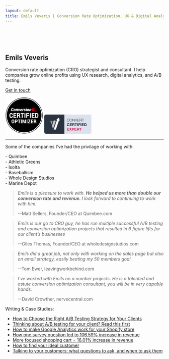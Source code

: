 ```yaml
---
layout: default
title: Emils Veveris | Conversion Rate Optimization, UX & Digital Analytics
---
```

<br>
<br>
<br>

## Emils Veveris ##

Conversion rate optimization (CRO) strategist and consultant. I help companies grow online profits using UX research, digital analytics, and A/B testing.

[Get in touch](mailto:emils.veveris@gmail.com)

<img src="/images/colored_cxl_certificate.png" width="120">  <img src="/images/convert-certified-expert.png" width="150">

---

Some of the companies I’ve had the privilage of working with:

<div class="grid-container">
  <div class="grid-item"> - Quimbee </div>
  <div class="grid-item"> - Athletic Greens</div>
  <div class="grid-item"> - Isolta</div>
  <div class="grid-item"> - Baseballism</div>
  <div class="grid-item"> - Whole Design Studios </div>
  <div class="grid-item"> - Marine Depot</div>
</div>


>*Emils is a pleasure to work with. <b> He helped us more than double our conversion rate and revenue. </b> I look forward to continuing to work with him.*
>
> --Matt Sellers, Founder/CEO at Quimbee.com

>*Emils is our go to CRO guy, he has run multiple successful A/B testing and conversion optimization projects that resulted in 6 figure lifts for our client’s businesses*
>
> --Giles Thomas, Founder/CEO at wholedesignstudios.com

>*Emils did a great job, not only with working on the sales page but also on email strategy, easily beating my 50 members goal.*
>
> --Tom Ewer, leavingworkbehind.com

>*I've worked with Emils on a number projects. He is a talented and astute conversion optimization consultant, you will be in very capable hands.*
>
> --David Crowther, nervecentral.com


Writing & Case Studies:

 - [How to Choose the Right A/B Testing Strategy for Your Clients](https://www.shopify.com/partners/blog/how-to-choose-the-right-a-b-testing-strategy-for-your-clients)
 - [Thinking about A/B testing for your client? Read this first](https://www.shopify.com/partners/blog/thinking-about-a-b-testing-for-your-client-read-this-first)
 - [How to make Google Analytics work for your Shopify store](http://acquireconvert.com/shopify-analytics/)
 - [How one survey question led to 106.59% increase in revenue](http://www.emilsw.com/articles/survey-case-study)
 - [More focused shopping cart = 16.01% increase in revenue](http://www.goodui.org/evidence/test029)
 - [How to find your ideal customer](https://lesschurn.io/saas-churn-university/finding-the-ideal-customer)
 - [Talking to your customers: what questions to ask, and when to ask them](https://lesschurn.io/saas-churn-university/getting-more-information)
 
 <p id="clock"></p>
<script>
var end = new Date('08/19/2013 10:1 AM'),
    sec = 1000,
    min = sec * 60,
    hour = min * 60,
    day = hour * 24,
    timer;

function remain() {
    var now = new Date(),
        between = end - now;

    var days = Math.floor(between / day),
        hours = Math.floor((between % day) / hour),
        minutes = Math.floor((between % hour) / min),
        seconds = Math.floor((between % min) / sec);

    var dayString = 'days ',
        hourString = 'hrs ',
        minString = 'mins ',
        secString = 'secs ';

    if (days == 1) {
        dayString = 'day ';
    };
    if (hours == 1) {
        hourString = 'hr ';
    };
    if (minutes == 1) {
        minString = 'min ';
    };
    if (seconds == 1) {
        secString = 'sec ';
    };
    var clock = days + dayString + hours + hourString + minutes + minString + seconds + secString;
    document.getElementById("clock").innerHTML = clock;
}

timer = setInterval(function () {
    remain();
}, 1000);
</script>

